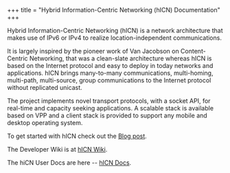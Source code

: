 +++
title = "Hybrid Information-Centric Networking (hICN) Documentation"
+++

Hybrid Information-Centric Networking (hICN) is a network architecture that makes use of IPv6 or IPv4 to realize location-independent communications.

It is largely inspired by the pioneer work of Van Jacobson on Content-Centric Networking, that was a clean-slate architecture whereas hICN is based on the Internet protocol and easy to deploy in today networks and applications. hICN brings many-to-many communications, multi-homing, multi-path, multi-source, group communications to the Internet protocol without replicated unicast.

The project implements novel transport protocols, with a socket API, for real-time and capacity seeking applications. A scalable stack is available based on VPP and a client stack is provided to support any mobile and desktop operating system.

To get started with hICN check out the [Blog post](/latest/news/hicn).

The Developer Wiki is at [hICN Wiki](https://wiki.fd.io/view/HICN).

The hiCN User Docs are here -- [hICN Docs](/docs/hicn/latest).
